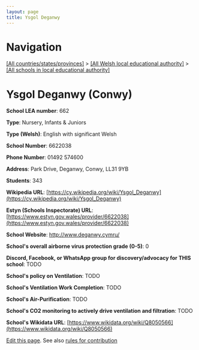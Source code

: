 ```yaml
---
layout: page
title: Ysgol Deganwy
---
```

# Navigation

[[All countries/states/provinces]](../../..) > [[All Welsh local educational authority]](../..) > [[All schools in local educational authority]](..)

# Ysgol Deganwy (Conwy)

**School LEA number**: 662

**Type**: Nursery, Infants & Juniors

**Type (Welsh)**: English with significant Welsh

**School Number**: 6622038

**Phone Number**: 01492 574600

**Address**: Park Drive, Deganwy, Conwy, LL31 9YB

**Students**: 343

**Wikipedia URL**: [https://cy.wikipedia.org/wiki/Ysgol_Deganwy](https://cy.wikipedia.org/wiki/Ysgol_Deganwy)

**Estyn (Schools Inspectorate) URL**: [https://www.estyn.gov.wales/provider/6622038](https://www.estyn.gov.wales/provider/6622038)

**School Website**: http://www.deganwy.cymru/

**School's overall airborne virus protection grade (0-5)**: 0

**Discord, Facebook, or WhatsApp group for discovery/advocacy for THIS school**: TODO

**School's policy on Ventilation**: TODO

**School's Ventilation Work Completion**: TODO

**School's Air-Purification**: TODO

**School's CO2 monitoring to actively drive ventilation and filtration**: TODO

**School's Wikidata URL**: [https://www.wikidata.org/wiki/Q8050566](https://www.wikidata.org/wiki/Q8050566)




[Edit this page](https://github.com/VentilationProject/Wales/edit/prif/./Conwy/Ysgol_Deganwy.md). See also [rules for contribution](../../../contribution-rules/)